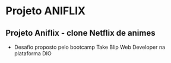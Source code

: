 # Projeto ANIFLIX 

## Projeto Aniflix - clone Netflix de animes  

- Desafio proposto pelo bootcamp Take Blip Web Developer na plataforma DIO